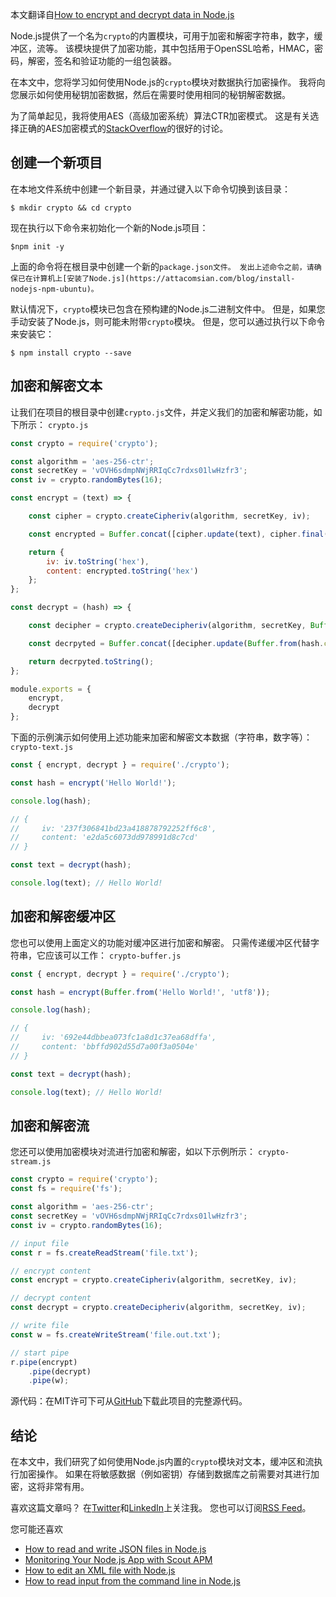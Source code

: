 本文翻译自[How to encrypt and decrypt data in Node.js](https://attacomsian.com/blog/nodejs-encrypt-decrypt-data)

Node.js提供了一个名为`crypto`的内置模块，可用于加密和解密字符串，数字，缓冲区，流等。 该模块提供了加密功能，其中包括用于OpenSSL哈希，HMAC，密码，解密，签名和验证功能的一组包装器。

在本文中，您将学习如何使用Node.js的`crypto`模块对数据执行加密操作。 我将向您展示如何使用秘钥加密数据，然后在需要时使用相同的秘钥解密数据。

为了简单起见，我将使用AES（高级加密系统）算法CTR加密模式。 这是有关选择正确的AES加密模式的[StackOverflow](https://stackoverflow.com/questions/1220751/how-to-choose-an-aes-encryption-mode-cbc-ecb-ctr-ocb-cfb)的很好的讨论。

## 创建一个新项目
在本地文件系统中创建一个新目录，并通过键入以下命令切换到该目录：
```
$ mkdir crypto && cd crypto
```

现在执行以下命令来初始化一个新的Node.js项目：
```
$npm init -y
```
上面的命令将在根目录中创建一个新的`package.json文件。 发出上述命令之前，请确保已在计算机上[安装了Node.js](https://attacomsian.com/blog/install-nodejs-npm-ubuntu)。`

默认情况下，`crypto`模块已包含在预构建的Node.js二进制文件中。 但是，如果您手动安装了Node.js，则可能未附带`crypto`模块。 但是，您可以通过执行以下命令来安装它：
```
$ npm install crypto --save
```

## 加密和解密文本
让我们在项目的根目录中创建`crypto.js`文件，并定义我们的加密和解密功能，如下所示：
`crypto.js`
```js
const crypto = require('crypto');

const algorithm = 'aes-256-ctr';
const secretKey = 'vOVH6sdmpNWjRRIqCc7rdxs01lwHzfr3';
const iv = crypto.randomBytes(16);

const encrypt = (text) => {

    const cipher = crypto.createCipheriv(algorithm, secretKey, iv);

    const encrypted = Buffer.concat([cipher.update(text), cipher.final()]);

    return {
        iv: iv.toString('hex'),
        content: encrypted.toString('hex')
    };
};

const decrypt = (hash) => {

    const decipher = crypto.createDecipheriv(algorithm, secretKey, Buffer.from(hash.iv, 'hex'));

    const decrpyted = Buffer.concat([decipher.update(Buffer.from(hash.content, 'hex')), decipher.final()]);

    return decrpyted.toString();
};

module.exports = {
    encrypt,
    decrypt
};
```
下面的示例演示如何使用上述功能来加密和解密文本数据（字符串，数字等）：
`crypto-text.js`
```js
const { encrypt, decrypt } = require('./crypto');

const hash = encrypt('Hello World!');

console.log(hash);

// {
//     iv: '237f306841bd23a418878792252ff6c8',
//     content: 'e2da5c6073dd978991d8c7cd'
// }

const text = decrypt(hash);

console.log(text); // Hello World!
```

## 加密和解密缓冲区
您也可以使用上面定义的功能对缓冲区进行加密和解密。 只需传递缓冲区代替字符串，它应该可以工作：
`crypto-buffer.js`
```js
const { encrypt, decrypt } = require('./crypto');

const hash = encrypt(Buffer.from('Hello World!', 'utf8'));

console.log(hash);

// {
//     iv: '692e44dbbea073fc1a8d1c37ea68dffa',
//     content: 'bbffd902d55d7a00f3a0504e'
// }

const text = decrypt(hash);

console.log(text); // Hello World!
```

## 加密和解密流
您还可以使用加密模块对流进行加密和解密，如以下示例所示：
`crypto-stream.js`
```js
const crypto = require('crypto');
const fs = require('fs');

const algorithm = 'aes-256-ctr';
const secretKey = 'vOVH6sdmpNWjRRIqCc7rdxs01lwHzfr3';
const iv = crypto.randomBytes(16);

// input file
const r = fs.createReadStream('file.txt');

// encrypt content
const encrypt = crypto.createCipheriv(algorithm, secretKey, iv);

// decrypt content
const decrypt = crypto.createDecipheriv(algorithm, secretKey, iv);

// write file
const w = fs.createWriteStream('file.out.txt');

// start pipe
r.pipe(encrypt)
    .pipe(decrypt)
    .pipe(w);
````

源代码：在MIT许可下可从[GitHub](https://github.com/attacomsian/code-examples/tree/master/nodejs/crypto)下载此项目的完整源代码。

## 结论
在本文中，我们研究了如何使用Node.js内置的`crypto`模块对文本，缓冲区和流执行加密操作。 如果在将敏感数据（例如密钥）存储到数据库之前需要对其进行加密，这将非常有用。

喜欢这篇文章吗？ 在[Twitter](https://twitter.com/attacomsian)和[LinkedIn](https://linkedin.com/in/attacomsian)上关注我。 您也可以订阅[RSS Feed](https://feeds.feedburner.com/attacomsian)。

您可能还喜欢
- [How to read and write JSON files in Node.js](https://attacomsian.com/blog/nodejs-read-write-json-files)
- [Monitoring Your Node.js App with Scout APM](https://attacomsian.com/blog/monitoring-nodejs-app-with-scout-apm)
- [How to edit an XML file with Node.js](https://attacomsian.com/blog/nodjs-edit-xml-file)
- [How to read input from the command line in Node.js](https://attacomsian.com/blog/nodejs-read-input-from-cli)
